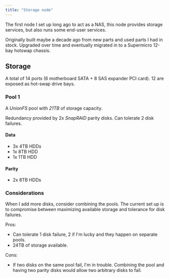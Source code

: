 ```yaml
---
title: "Storage node"
---
```


The first node I set up long ago to act as a NAS, this node provides storage services,
but also runs some end-user services.

Originally built maybe a decade ago from new parts and used parts I had in stock.
Upgraded over time and eventually migrated in to a Supermicro 12-bay hotswap chassis.


## Storage

A total of 14 ports (6 motherboard SATA + 8 SAS expander PCI card). 12 are exposed as
hot-swap drive bays.


### Pool 1

A _UnionFS_ pool with *21TB* of storage capacity.

Redundancy provided by 2x _SnapRAID_ parity disks. Can tolerate 2 disk failures.


#### Data

* 3x 4TB HDDs
* 1x 8TB HDD
* 1x 1TB HDD


#### Parity

* 2x 8TB HDDs


### Considerations

When I add more disks, consider combining the pools. The current set up is to compromise
between maximizing available storage and tolerance for disk failures.

Pros:

* Can tolerate 1 disk failure, 2 if I'm lucky and they happen on separate pools.
* 24TB of storage available.

Cons:

* If two disks on the same pool fail, I'm in trouble. Combining the pool and having two
  parity disks would allow two arbitrary disks to fail.
